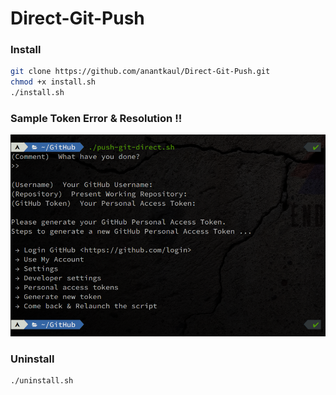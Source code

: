 # Direct-Git-Push

### Install
```sh
git clone https://github.com/anantkaul/Direct-Git-Push.git
chmod +x install.sh
./install.sh
```

### Sample Token Error & Resolution !!
<img src="sample_error.png">

### Uninstall
```sh
./uninstall.sh
```
